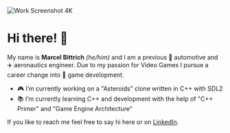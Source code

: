 
![Work Screenshot 4K](https://user-images.githubusercontent.com/113523293/190177579-6fe9c938-58de-426c-a892-4907d19abe98.png)
# Hi there! 👋

My name is **Marcel Bittrich** *(he/him)* and I am a previous 🚗 automotive and ✈️ aeronautics engineer. Due to my passion for Video Games I pursue a career change into :space_invader: game development.

- :video_game: I’m currently working on a "Asteroids" clone written in C++ with SDL2
- :books: I’m currently learning C++ and development with the help of "C++ Primer" and "Game Engine Architecture"

If you like to reach me feel free to say hi here or on [LinkedIn](www.linkedin.com/in/marcel-bittrich).

<!--
**marcelbittrich/marcelbittrich** is a ✨ _special_ ✨ repository because its `README.md` (this file) appears on your GitHub profile.

Here are some ideas to get you started:

- :video_game: I’m currently working on a 
- :books: I’m currently learning ...
- 👯 I’m looking to collaborate on ...
- 🤔 I’m looking for help with ...
- 💬 Ask me about ...
- 📫 How to reach me: ...
- 😄 Pronouns: ...
- ⚡ Fun fact: ...

![Work Screenshot](https://user-images.githubusercontent.com/113523293/190176435-0d8876bb-1b32-483e-a891-53b61a6308e4.png)

-->


